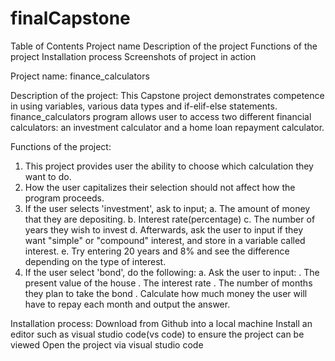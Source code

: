 # finalCapstone

Table of Contents
Project name
Description of the project
Functions of the project
Installation process
Screenshots of project in action


Project name: finance_calculators

Description of the project:
This Capstone project demonstrates competence in using variables, various data types and if-elif-else
statements.
finance_calculators program allows user to access two different financial calculators: an investment calculator and a home loan repayment calculator.

Functions of the project:
1. This project provides user the ability to choose which calculation they want to do.
2. How the user capitalizes their selection should not affect how the program proceeds.
3. If the user selects 'investment', ask to input;
a. The amount of money that they are depositing.
b. Interest rate(percentage)
c. The number of years they wish to invest
d. Afterwards, ask the user to input if they want "simple" or "compound" interest, and store in a variable called interest.
e. Try entering 20 years and 8% and see the difference depending on the type of interest.
4. If the user select 'bond', do the following:
a. Ask the user to input:
. The present value of the house
. The interest rate
. The number of months they plan to take the bond
. Calculate how much money the user will have to repay each month and output the answer.


Installation process:
Download from Github into a local machine
Install an editor such as visual studio code(vs code) to ensure the project can be viewed
Open the project via visual studio code
